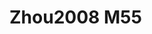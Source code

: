 <a name="material" />

# Zhou2008 M55
<script type="application/ld+json">
  {
    "@context": "https://schema.org/",
    "@type": "ChemicalSubstance",
    "http://purl.org/dc/terms/conformsTo":
      {
        "@type": "CreativeWork",
        "@id": "https://bioschemas.org/profiles/ChemicalSubstance/0.4-RELEASE/"
      },
    "@id": "https://egonw.github.io/nanowiki/nanowiki267.html#material",
    "name": "Zhou2008 M55",
    "sameAs: "http://127.0.0.1/mediawiki/index.php/Special:URIResolver/Zhou2008_M55"
  }
</script>


